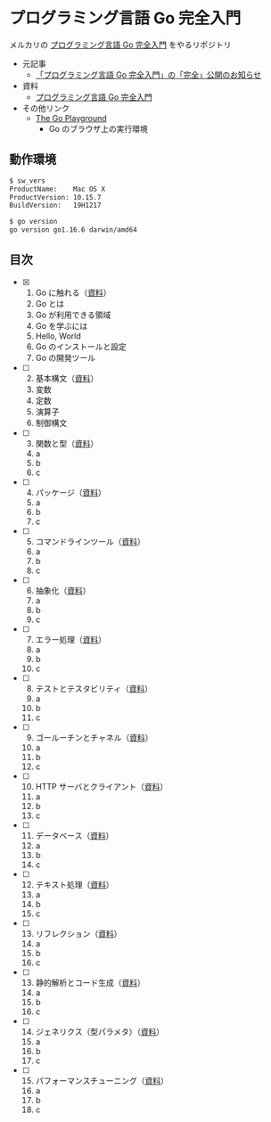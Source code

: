 # プログラミング言語 Go 完全入門

メルカリの [プログラミング言語 Go 完全入門](https://gopherdojo.org/about/) をやるリポジトリ

- 元記事
  - [「プログラミング言語 Go 完全入門」の「完全」公開のお知らせ](https://engineering.mercari.com/blog/entry/goforbeginners/)
- 資料
  - [プログラミング言語 Go 完全入門](https://docs.google.com/presentation/d/1RVx8oeIMAWxbB7ZP2IcgZXnbZokjCmTUca-AbIpORGk/edit#slide=id.g4f417182ce_0_80)
- その他リンク
  - [The Go Playground](https://play.golang.org/)
    - Go のブラウザ上の実行環境

## 動作環境

```sh
$ sw_vers
ProductName:    Mac OS X
ProductVersion: 10.15.7
BuildVersion:   19H1217

$ go version
go version go1.16.6 darwin/amd64
```

## 目次

- [x] 1. Go に触れる（[資料](https://docs.google.com/presentation/d/1Z5b5fIA5vqVII7YoIc4IesKuPWNtcU00cWgW08gfdjg/edit#slide=id.g4e29971f9a_0_649)）
  1. Go とは
  1. Go が利用できる領域
  1. Go を学ぶには
  1. Hello, World
  1. Go のインストールと設定
  1. Go の開発ツール
- [ ] 2. 基本構文（[資料](https://docs.google.com/presentation/d/1CIMDenDLZ7NPNgzmfbCNH_W3dYjaTEBdUYfUuXXuMHk/edit)）
  1. 変数
  1. 定数
  1. 演算子
  1. 制御構文
- [ ] 3. 関数と型（[資料]()）
  1. a
  1. b
  1. c
- [ ] 4. パッケージ（[資料]()）
  1. a
  1. b
  1. c
- [ ] 5. コマンドラインツール（[資料]()）
  1. a
  1. b
  1. c
- [ ] 6. 抽象化（[資料]()）
  1. a
  1. b
  1. c
- [ ] 7. エラー処理（[資料]()）
  1. a
  1. b
  1. c
- [ ] 8. テストとテスタビリティ（[資料]()）
  1. a
  1. b
  1. c
- [ ] 9. ゴールーチンとチャネル（[資料]()）
  1. a
  1. b
  1. c
- [ ] 10. HTTP サーバとクライアント（[資料]()）
  1. a
  1. b
  1. c
- [ ] 11. データベース（[資料]()）
  1. a
  1. b
  1. c
- [ ] 12. テキスト処理（[資料]()）
  1. a
  1. b
  1. c
- [ ] 13. リフレクション（[資料]()）
  1. a
  1. b
  1. c
- [ ] 13. 静的解析とコード生成（[資料]()）
  1. a
  1. b
  1. c
- [ ] 14. ジェネリクス（型パラメタ）（[資料]()）
  1. a
  1. b
  1. c
- [ ] 15. パフォーマンスチューニング（[資料]()）
  1. a
  1. b
  1. c
